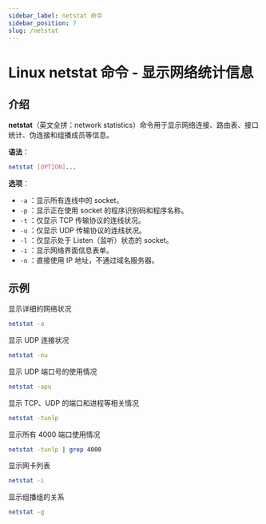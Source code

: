 ```yaml
---
sidebar_label: netstat 命令
sidebar_position: 7
slug: /netstat
---
```


# Linux netstat 命令 - 显示网络统计信息



## 介绍

**netstat**（英文全拼：network statistics）命令用于显示网络连接、路由表、接口统计、伪连接和组播成员等信息。

**语法**：

```bash
netstat [OPTION]...
```

**选项**：

- `-a` ：显示所有连线中的 socket。
- `-p` ：显示正在使用 socket 的程序识别码和程序名称。
- `-t` ：仅显示 TCP 传输协议的连线状况。
- `-u` ：仅显示 UDP 传输协议的连线状况。
- `-l` ：仅显示处于 Listen（监听）状态的 socket。
- `-i` ：显示网络界面信息表单。
- `-n` ：直接使用 IP 地址，不通过域名服务器。



## 示例

显示详细的网络状况

```bash
netstat -a
```

显示 UDP 连接状况

```bash
netstat -nu
```

显示 UDP 端口号的使用情况

```bash
netstat -apu
```

显示 TCP、UDP 的端口和进程等相关情况

```bash
netstat -tunlp
```

显示所有 4000 端口使用情况

```bash
netstat -tunlp | grep 4000
```

显示网卡列表

```bash
netstat -i
```

显示组播组的关系

```bash
netstat -g 
```





